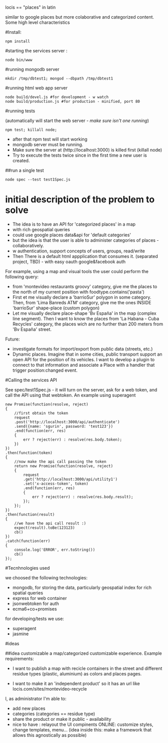 locis == "places" in latin

similar to google places but more colaborative and categorized content. Some high level characteristics


#Install: 

	npm install

#starting the services server : 

	node bin/www

#running mongodb server

	mkdir /tmp/dbtest1; mongod --dbpath /tmp/dbtest1

#running html web app server

	node build/devel.js #for development - w watch
	node build/production.js #for production - minified, port 80


#running tests 

(automatically will start the web server - *make sure isn't one running*)

	npm test; killall node; 

 * after that npm test will start working
 * mongodb server must be running. 
 * Make sure the server at (http://localhost:3000) is killed first (killall node)
 * Try to execute the tests twice since in the first time a new user is created. 

##run a single test

	node spec --test test1Spec.js

# initial description of the problem to solve

 * The idea is to have an API for 'categorized places' in a map
 * with rich geospatial queries
 * could use google places data&api for 'default categories'
 * but the idea is that the user is able to administer categories of places - collaboratively.
 * w authentication, support concepts of users, groups, read/write
 * Then There is a default html appplication that consumes it. (separated project, TBD) - with easy oauth google&facebook auth

For example, using a map and visual tools the user could perform the following query: 

 * from 'montevideo restaurants groovy' category, give me the places to the north of my current position with foodtype.contains('pasta') 
 * First et me visually declare a 'barrioSur' polygon in some category. Then, from 'Lima Banreds ATM' category, give me the ones INSIDE 'barrioSur' shape-place (custom polygon)
 * Let me visually declare place-shape 'Bv España' in the map (complex line segment). Then I want to know the places from 'La Habana - Cuba Recycles' category, the places wich are no further than 200 meters from 'Bv España' street.

Future: 
 * investigate formats for import/export from public data (streets, etc.)
 * Dynamic places. Imagine that in some cities, public transport support an open API for the position of its vehicles. I want to develop a plugin to connect to that information and associate a Place with a handler that trigger position:changed event. 


#Calling the services API

See spec/test1Spec.js - it will turn on the server, ask for a web token, and call the API using that webtoken. An example using superagent

	new Promise(function(resolve, reject)
	{
		//first obtain the token
		request
		.post('http://localhost:3000/api/authenticate')
		.send({name: 'sgurin', password: 'test123'})
		.end(function(err, res)
		{
			err ? reject(err) : resolve(res.body.token);
		})
	})
	.then(function(token)
	{
		//now make the api call passing the token
		return new Promise(function(resolve, reject)
		{
			request
			.get('http://localhost:3000/api/utility1')
			.set('x-access-token', token)
			.end(function(err, res)
			{
				err ? reject(err) : resolve(res.body.result);
			});
		});
	})
	.then(function(result)
	{
		//we have the api call result :)
		expect(result).toBe(123123)
		cb()
	})
	.catch(function(err)
	{
		console.log('ERROR', err.toString())
		cb()
	});


#Tecnhnologies used

we choosed the following technologies: 

 * mongodb, for storing the data, particularly geospatial index for rich spatial queries
 * express for web container
 * jsonwebtoken for auth
 * ecma6+co+promises

for developing/tests we use:

 * superagent
 * jasmine



#ideas

##idea customizable 
a map/categorized customizable experience. Example requirements:

 * I want to publish a map with recicle containers in the street and different residue types (plastic, aluminium) as colors and places pages. 

 * I want to make it an 'independent product' so it has an url like locis.com/sites/montevideo-recycle

I, as administrator I'm able to: 

 * add new places
 * categories (categories == residue type)
 * share the product or make it public - availability
 * nice to have : relayout the UI compinents ONLINE: customize styles, change templates, menu... (idea inside this: make a framework that allows this agnostically as possible)